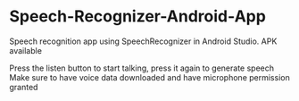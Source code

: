 # Speech-Recognizer-Android-App
Speech recognition app using SpeechRecognizer in Android Studio. APK available

Press the listen button to start talking, press it again to generate speech   
Make sure to have voice data downloaded and have microphone permission granted 
